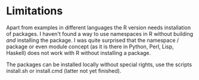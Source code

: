 Limitations
===========

Apart from examples in different languages the R version needs installation of
packages. I haven't found a way to use namespaces in R without building *and*
installing the package. I was quite surprised that the namespace / package
or even module concept (as it is there in Python, Perl, Lisp, Haskell) does
not work with R without installing a package.

The packages can be installed locally without special rights, use the scripts
install.sh or install.cmd (latter not yet finished).
